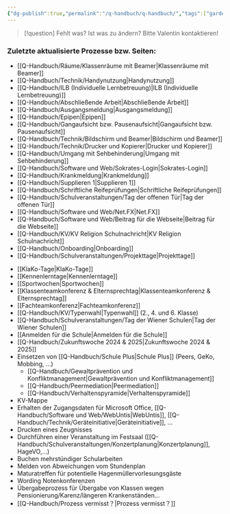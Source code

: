 ```yaml
---
{"dg-publish":true,"permalink":"/q-handbuch/q-handbuch/","tags":["gardenEntry"]}
---
```


> [!question] Fehlt was? Ist was zu ändern?
Bitte Valentin kontaktieren!
### Zuletzte aktualisierte Prozesse bzw. Seiten:
* [[Q-Handbuch/Räume/Klassenräume mit Beamer\|Klassenräume mit Beamer]]
* [[Q-Handbuch/Technik/Handynutzung\|Handynutzung]]
* [[Q-Handbuch/ILB (Individuelle Lernbetreuung)\|ILB (Individuelle Lernbetreuung)]]
* [[Q-Handbuch/Abschließende Arbeit\|Abschließende Arbeit]]
* [[Q-Handbuch/Ausgangsmeldung\|Ausgangsmeldung]]
* [[Q-Handbuch/Epipen\|Epipen]]
* [[Q-Handbuch/Gangaufsicht bzw. Pausenaufsicht\|Gangaufsicht bzw. Pausenaufsicht]]
* [[Q-Handbuch/Technik/Bildschirm und Beamer\|Bildschirm und Beamer]]
* [[Q-Handbuch/Technik/Drucker und Kopierer\|Drucker und Kopierer]]
* [[Q-Handbuch/Umgang mit Sehbehinderung\|Umgang mit Sehbehinderung]]
* [[Q-Handbuch/Software und Web/Sokrates-Login\|Sokrates-Login]]
* [[Q-Handbuch/Krankmeldung\|Krankmeldung]]
* [[Q-Handbuch/Supplieren 1\|Supplieren 1]]
* [[Q-Handbuch/Schriftliche Reifeprüfungen\|Schriftliche Reifeprüfungen]]
* [[Q-Handbuch/Schulveranstaltungen/Tag der offenen Tür\|Tag der offenen Tür]] 
* [[Q-Handbuch/Software und Web/Net.FX\|Net.FX]]
* [[Q-Handbuch/Software und Web/Beitrag für die Webseite\|Beitrag für die Webseite]]
* [[Q-Handbuch/KV/KV Religion Schulnachricht\|KV Religion Schulnachricht]]
* [[Q-Handbuch/Onboarding\|Onboarding]]
* [[Q-Handbuch/Schulveranstaltungen/Projekttage\|Projekttage]]
- [[KlaKo-Tage\|KlaKo-Tage]]
- [[Kennenlerntage\|Kennenlerntage]]
- [[Sportwochen\|Sportwochen]]
- [[Klassenteamkonferenz & Elternsprechtag\|Klassenteamkonferenz & Elternsprechtag]]
- [[Fachteamkonferenz\|Fachteamkonferenz]]
- [[Q-Handbuch/KV/Typenwahl\|Typenwahl]] (2., 4. und 6. Klasse)
- [[Q-Handbuch/Schulveranstaltungen/Tag der Wiener Schulen\|Tag der Wiener Schulen]]
- [[Anmelden für die Schule\|Anmelden für die Schule]]
- [[Q-Handbuch/Zukunftswoche 2024 & 2025\|Zukunftswoche 2024 & 2025]]
- Einsetzen von [[Q-Handbuch/Schule Plus\|Schule Plus]] (Peers, GeKo, Mobbing, ...)
	- [[Q-Handbuch/Gewaltprävention und Konfliktmanagement\|Gewaltprävention und Konfliktmanagement]]
	- [[Q-Handbuch/Peermediation\|Peermediation]]
	- [[Q-Handbuch/Verhaltenspyramide\|Verhaltenspyramide]]
- KV-Mappe
- Erhalten der Zugangsdaten für Microsoft Office, [[Q-Handbuch/Software und Web/WebUntis\|WebUntis]], [[Q-Handbuch/Technik/Geräteinitiative\|Geräteinitiative]], ...
- Drucken eines Zeugnisses
- Durchführen einer Veranstaltung im Festsaal ([[Q-Handbuch/Schulveranstaltungen/Konzertplanung\|Konzertplanung]], HageVO,...)
- Buchen mehrstündiger Schularbeiten
- Melden von Abweichungen vom Stundenplan
- Maturatreffen für potentielle Hagenmüllervorlesungsgäste
- Wording Notenkonferenzen
- Übergabeprozess für Übergabe von Klassen wegen Pensionierung/Karenz/längeren Krankenständen…
- [[Q-Handbuch/Prozess vermisst？\|Prozess vermisst？]]